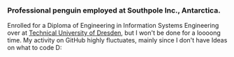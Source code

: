 ### Professional penguin employed at Southpole Inc., Antarctica.
Enrolled for a Diploma of Engineering in Information Systems Engineering over at [Technical University of Dresden](https://tu-dresden.de), but I won't be done for a loooong time.
My activity on GitHub highly fluctuates, mainly since I don't have Ideas on what to code D:
